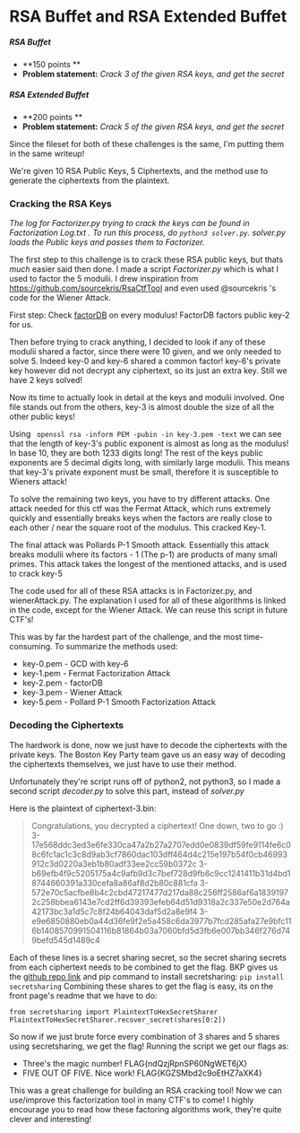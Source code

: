 RSA Buffet and RSA Extended Buffet
======
##### RSA Buffet
* **150 points **
* **Problem statement:** _Crack 3 of the given RSA keys, and get the secret_

##### RSA Extended Buffet
* **200 points **
* **Problem statement:** _Crack 5 of the given RSA keys, and get the secret_

Since the fileset for both of these challenges is the same, I'm putting them in the same writeup!

We're given 10 RSA Public Keys, 5 Ciphertexts, and the method use to generate the ciphertexts from the plaintext.

### Cracking the RSA Keys
_The log for Factorizer.py trying to crack the keys can be found in Factorization Log.txt . To run this process, do `python3 solver.py`. solver.py loads the Public keys and passes them to Factorizer._

The first step to this challenge is to crack these RSA public keys, but thats _much_ easier said then done. I made a script _Factorizer.py_ which is what I used to factor the 5 modulii. I drew inspiration from https://github.com/sourcekris/RsaCtfTool and even used @sourcekris 's code for the Wiener Attack.

First step: Check [factorDB](http://factordb.com/) on every modulus! FactorDB factors public key-2 for us.

Then before trying to crack anything, I decided to look if any of these modulii shared a factor, since there were 10 given, and we only needed to solve 5. Indeed key-0 and key-6 shared a common factor! key-6's private key however did not decrypt any ciphertext, so its just an extra key. Still we have 2 keys solved!

Now its time to actually look in detail at the keys and modulii involved. One file stands out from the others, key-3 is almost double the size of all the other public keys!

Using ` openssl rsa -inform PEM -pubin -in key-3.pem -text` we can see that the length of key-3's public exponent is almost as long as the modulus! In base 10, they are both 1233 digits long! The rest of the keys public exponents are 5 decimal digits long, with similarly large modulii. This means that key-3's private exponent must be small, therefore it is susceptible to Wieners attack!

To solve the remaining two keys, you have to try different attacks. One attack needed for this ctf was the Fermat Attack, which runs extremely quickly and essentially breaks keys when the factors are really close to each other / near the square root of the modulus. This cracked Key-1.

The final attack was Pollards P-1 Smooth attack. Essentially this attack breaks modulii where its factors - 1 (The p-1) are products of many small primes. This attack takes the longest of the mentioned attacks, and is used to crack key-5

The code used for all of these RSA attacks is in Factorizer.py, and wienerAttack.py. The explanation I used for all of these algorithms is linked in the code, except for the Wiener Attack. We can reuse this script in future CTF's!

This was by far the hardest part of the challenge, and the most time-consuming. To summarize the methods used:
* key-0.pem - GCD with key-6
* key-1.pem - Fermat Factorization Attack
* key-2.pem - factorDB
* key-3.pem - Wiener Attack
* key-5.pem - Pollard P-1 Smooth Factorization Attack



### Decoding the Ciphertexts

The hardwork is done, now we just have to decode the ciphertexts with the private keys. The Boston Key Party team gave us an easy way of decoding the ciphertexts themselves, we just have to use their method.

Unfortunately they're script runs off of python2, not python3, so I made a second script _decoder.py_ to solve this part, instead of _solver.py_

Here is the plaintext of ciphertext-3.bin:

>Congratulations, you decrypted a ciphertext!  One down, two to go :)
>3-17e568ddc3ed3e6fe330ca47a2b27a2707edd0e0839df59fe9114fe6c08c6fc1ac1c3c8d9ab3cf7860dac103dff464d4c215e197b54f0cb46993912c3d0220a3eb1b80adf33ee2cc59b0372c
>3-b69efb4f9c5205175a4c9afb9d3c7bef728d9fb6c9cc1241411b31d4bd18744660391a330cefa8a86af8d2b80c881cfa
>3-572e70c5acfbe8b4c2cbd47217477d217da88c256ff2586af6a18391972c258bbea6143e7cd2ff6d39393efeb64d51d9318a2c337e50e2d764a42173bc3a1d5c7c8f24b64043daf5d2a8e9f4
>3-e9e6850880eb0a44d36fe9f2e5a458c6da3977b7fcd285afa27e9bfc116b1408570991504116b81864b03a7060bfd5d3fb6e007bb346f276d749befd545d1489c4

Each of these lines is a secret sharing secret, so the secret sharing secrets from each ciphertext needs to be combined to get the flag. BKP gives us the [github repo link](https://github.com/blockstack/secret-sharing) and pip command to install secretsharing: `pip install secretsharing`
Combining these shares to get the flag is easy, its on the front page's readme that we have to do:

````
from secretsharing import PlaintextToHexSecretSharer
PlaintextToHexSecretSharer.recover_secret(shares[0:2])
````

So now if we just brute force every combination of 3 shares and 5 shares using secretsharing, we get the flag! Running the script we get our flags as:
* Three's the magic number!  FLAG{ndQzjRpnSP60NgWET6jX}
* FIVE OUT OF FIVE.  Nice work!  FLAG{KGZSMbd2c9oEtHZ7aXK4}

This was a great challenge for building an RSA cracking tool! Now we can use/improve this factorization tool in many CTF's to come! I highly encourage you to read how these factoring algorithms work, they're quite clever and interesting!
